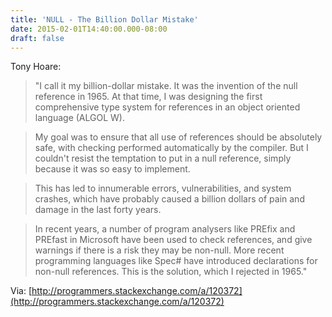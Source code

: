 ```yaml
---
title: 'NULL - The Billion Dollar Mistake'
date: 2015-02-01T14:40:00.000-08:00
draft: false
---
```


Tony Hoare:  

> "I call it my billion-dollar mistake. It was the invention of the null reference in 1965. At that time, I was designing the first comprehensive type system for references in an object oriented language (ALGOL W). 

> My goal was to ensure that all use of references should be absolutely safe, with checking performed automatically by the compiler. But I couldn't resist the temptation to put in a null reference, simply because it was so easy to implement. 

> This has led to innumerable errors, vulnerabilities, and system crashes, which have probably caused a billion dollars of pain and damage in the last forty years. 

> In recent years, a number of program analysers like PREfix and PREfast in Microsoft have been used to check references, and give warnings if there is a risk they may be non-null. More recent programming languages like Spec# have introduced declarations for non-null references. This is the solution, which I rejected in 1965."

Via: [http://programmers.stackexchange.com/a/120372](http://programmers.stackexchange.com/a/120372)